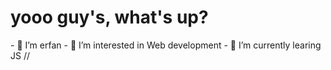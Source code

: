 <h1>yooo guy's, what's up?</h1>
- 👋 I’m erfan
- 👀 I’m interested in Web development
- 🌱 I’m currently learing JS
//

